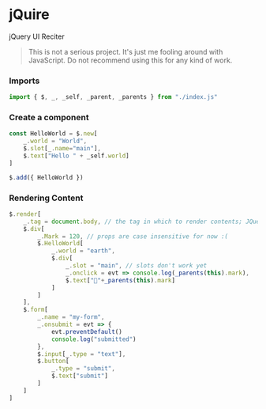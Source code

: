 # jQuire
jQuery UI Reciter

> This is not a serious project. It's just me fooling around with JavaScript.
> Do not recommend using this for any kind of work.

### Imports
```javascript
import { $, _, _self, _parent, _parents } from "./index.js"
```

### Create a component
```javascript
const HelloWorld = $.new[
    _.world = "World",
    $.slot[_.name="main"],
    $.text["Hello " + _self.world]
]

$.add({ HelloWorld })
```

### Rendering Content
```javascript
$.render[
    _.tag = document.body, // the tag in which to render contents; JQuery also works!! $("body").get(0)
    $.div[
        _.Mark = 120, // props are case insensitive for now :(
        $.HelloWorld[
            _.world = "earth",
            $.div[
                _.slot = "main", // slots don't work yet
                _.onclick = evt => console.log(_parents(this).mark),
                $.text["🎉"+_parents(this).mark]
            ]
        ]
    ],
    $.form[
        _.name = "my-form",
        _.onsubmit = evt => {
            evt.preventDefault()
            console.log("submitted")
        },
        $.input[_.type = "text"],
        $.button[
            _.type = "submit",
            $.text["submit"]
        ]
    ]
]
```

